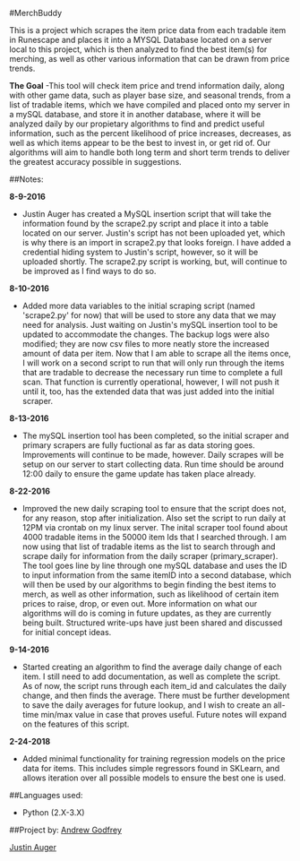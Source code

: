 #MerchBuddy

This is a project which scrapes the item price data from each tradable item in Runescape and places it into a MYSQL Database located on a server local to this project, which is then analyzed to find the best item(s) for merching, as well as other various information that can be drawn from price trends. 

**The Goal**
-This tool will check item price and trend information daily, along with other game data, such as player base size, and seasonal trends, from a list of tradable items, which we have compiled and placed onto my server in a mySQL database, and store it in another database, where it will be analyzed daily by our propietary algorithms to find and predict useful information, such as the percent likelihood of price increases, decreases, as well as which items appear to be the best to invest in, or get rid of. Our algorithms will aim to handle both long term and short term trends to deliver the greatest accuracy possible in suggestions. 

##Notes:

**8-9-2016**
- Justin Auger has created a MySQL insertion script that will take the information found by the scrape2.py script and place it into a table located on our server. Justin's script has not been uploaded yet, which is why there is an import in scrape2.py that looks foreign. I have added a credential hiding system to Justin's script, however, so it will be uploaded shortly. The scrape2.py script is working, but, will continue to be improved as I find ways to do so.

**8-10-2016**
- Added more data variables to the initial scraping script (named 'scrape2.py' for now) that will be used to store any data that we may need for analysis. Just waiting on Justin's mySQL insertion tool to be updated to accommodate the changes. The backup logs were also modified; they are now csv files to more neatly store the increased amount of data  per item. Now that I am able to scrape all the items once, I will work on a second script to run that will only run through the items that are tradable to decrease the necessary run time to complete a full scan. That function is currently operational, however, I will not push it until it, too, has the extended data that was just added into the initial scraper. 

**8-13-2016**
- The mySQL insertion tool has been completed, so the initial scraper and primary scrapers are fully fuctional as far as data storing goes. Improvements will continue to be made, however. Daily scrapes will be setup on our server to start collecting data. Run time should be around 12:00 daily to ensure the game update has taken place already.  

**8-22-2016**
- Improved the new daily scraping tool to ensure that the script does not, for any reason, stop after initialization. Also set the script to run daily at 12PM via crontab on my linux server. The inital scraper tool found about 4000 tradable items in the 50000 item Ids that I searched through. I am now using that list of tradable items as the list to search through and scrape daily for information from the daily scraper (primary_scraper). The tool goes line by line through one mySQL database and uses the ID to input information from the same itemID into a second database, which will then be used by our algorithms to begin finding the best items to merch, as well as other information, such as likelihood of certain item prices to raise, drop, or even out. More information on what our algorithms will do is coming in future updates, as they are currently being built. Structured write-ups have just been shared and discussed for initial concept ideas. 
 
**9-14-2016**
- Started creating an algorithm to find the average daily change of each item. I still need to add documentation, as well as complete the script. As of now, the script runs through each item_id and calculates the daily change, and then finds the average. There must be further development to save the daily averages for future lookup, and I wish to create an all-time min/max value in case that proves useful. Future notes will expand on the features of this script. 

**2-24-2018**
- Added minimal functionality for training regression models on the price data for items. This includes simple regressors found in SKLearn, and allows iteration over all possible models to ensure the best one is used.

##Languages used:
- Python (2.X-3.X)

##Project by: 
[Andrew Godfrey](https://github.com/agodfrey3/)

[Justin Auger](http://justnaugr.github.io)
